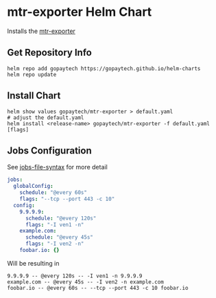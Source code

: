 # mtr-exporter Helm Chart

Installs the [mtr-exporter](https://github.com/mgumz/mtr-exporter)

## Get Repository Info

```shell
helm repo add gopaytech https://gopaytech.github.io/helm-charts
helm repo update
```

## Install Chart

```shell
helm show values gopaytech/mtr-exporter > default.yaml
# adjust the default.yaml
helm install <release-name> gopaytech/mtr-exporter -f default.yaml [flags]
```

## Jobs Configuration

See [jobs-file-syntax](https://github.com/mgumz/mtr-exporter?tab=readme-ov-file#jobs-file-syntax) for more detail

```yaml
jobs:
  globalConfig:
    schedule: "@every 60s"
    flags: "--tcp --port 443 -c 10"
  config:
    9.9.9.9:
      schedule: "@every 120s"
      flags: "-I ven1 -n"
    example.com: 
      schedule: "@every 45s"
      flags: "-I ven2 -n"
    foobar.io: {}
```

Will be resulting in

```plaintext
9.9.9.9 -- @every 120s -- -I ven1 -n 9.9.9.9
example.com -- @every 45s -- -I ven2 -n example.com
foobar.io -- @every 60s -- --tcp --port 443 -c 10 foobar.io
```
